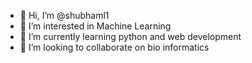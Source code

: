 - 👋 Hi, I’m @shubhaml1
- 👀 I’m interested in Machine Learning
- 🌱 I’m currently learning python and web development
- 💞️ I’m looking to collaborate on bio informatics
<!---
shubhaml1/shubhaml1 is a ✨ special ✨ repository because its `README.md` (this file) appears on your GitHub profile.
You can click the Preview link to take a look at your changes.
--->
